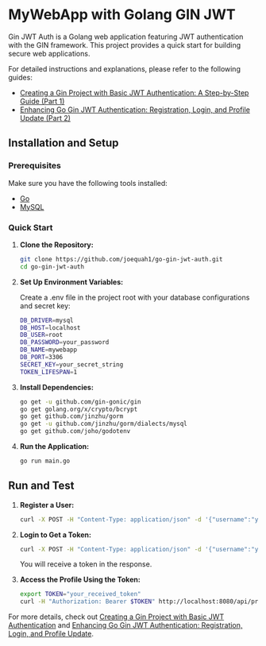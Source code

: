 # MyWebApp with Golang GIN JWT

Gin JWT Auth is a Golang web application featuring JWT authentication with the GIN framework. This project provides a quick start for building secure web applications.

For detailed instructions and explanations, please refer to the following guides:

- [Creating a Gin Project with Basic JWT Authentication: A Step-by-Step Guide (Part 1)](https://www.fastdt.app/2023/12/20/creating-a-gin-project-with-basic-jwt-authentication-a-step-by-step-guide/)
- [Enhancing Go Gin JWT Authentication: Registration, Login, and Profile Update (Part 2)](https://www.fastdt.app/2024/01/02/building-a-web-application-with-go-gin-and-jwt-authentication-part-2/)

## Installation and Setup

### Prerequisites

Make sure you have the following tools installed:

- [Go](https://golang.org/dl/)
- [MySQL](https://dev.mysql.com/downloads/)

### Quick Start

1. **Clone the Repository:**

   ```bash
   git clone https://github.com/joequah1/go-gin-jwt-auth.git
   cd go-gin-jwt-auth
   ```

2. **Set Up Environment Variables:**

    Create a .env file in the project root with your database configurations and secret key:

	```bash
	DB_DRIVER=mysql
	DB_HOST=localhost
	DB_USER=root
	DB_PASSWORD=your_password
	DB_NAME=mywebapp
	DB_PORT=3306
	SECRET_KEY=your_secret_string
	TOKEN_LIFESPAN=1
	```

3. **Install Dependencies:**

	```bash
	go get -u github.com/gin-gonic/gin
	go get golang.org/x/crypto/bcrypt
	go get github.com/jinzhu/gorm
	go get -u github.com/jinzhu/gorm/dialects/mysql
	go get github.com/joho/godotenv
	```

4. **Run the Application:**

	```bash
	go run main.go
	```

## Run and Test

1. **Register a User:**

	```bash
	curl -X POST -H "Content-Type: application/json" -d '{"username":"yourusername", "password":"yourpassword", "name":"Your Name", "email":"your.email@example.com"}' http://localhost:8080/api/auth/register
	```

2. **Login to Get a Token:**

    ```bash
    curl -X POST -H "Content-Type: application/json" -d '{"username":"yourusername", "password":"yourpassword", "name": "name", "email": "email"}' http://localhost:8080/api/auth/login
    ```

    You will receive a token in the response.

3. **Access the Profile Using the Token:**

    ```bash
    export TOKEN="your_received_token"
    curl -H "Authorization: Bearer $TOKEN" http://localhost:8080/api/profile
    ```

For more details, check out [Creating a Gin Project with Basic JWT Authentication](https://www.fastdt.app/2023/12/20/creating-a-gin-project-with-basic-jwt-authentication-a-step-by-step-guide/) and [Enhancing Go Gin JWT Authentication: Registration, Login, and Profile Update](https://www.fastdt.app/2024/01/02/building-a-web-application-with-go-gin-and-jwt-authentication-part-2/).
